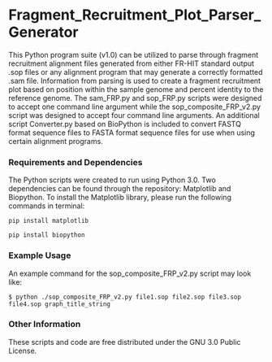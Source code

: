 # Fragment_Recruitment_Plot_Parser_Generator
This Python program suite (v1.0) can be utilized to parse through fragment recruitment alignment files generated from either FR-HIT standard output .sop files or any alignment program that may generate a correctly formatted .sam file. Information from parsing is used to create a fragment recruitment plot based on position within the sample genome and percent identity to the reference genome. The sam_FRP.py and sop_FRP.py scripts were designed to accept one command line argument while the sop_composite_FRP_v2.py script was designed to accept four command line arguments. An additional script Converter.py based on BioPython is included to convert FASTQ format sequence files to FASTA format sequence files for use when using certain alignment programs.

### Requirements and Dependencies
The Python scripts were created to run using Python 3.0. Two dependencies can be found through the repository: Matplotlib and Biopython. To install the Matplotlib library, please run the following commands in terminal:

`pip install matplotlib`

`pip install biopython`

### Example Usage

An example command for the sop_composite_FRP_v2.py script may look like:

`$ python ./sop_composite_FRP_v2.py file1.sop file2.sop file3.sop file4.sop graph_title_string`

### Other Information

These scripts and code are free distributed under the GNU 3.0 Public License.
